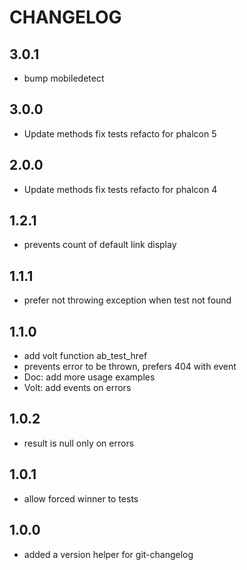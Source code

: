 # CHANGELOG

## 3.0.1
- bump mobiledetect

## 3.0.0
- Update methods fix tests refacto for phalcon 5

## 2.0.0
- Update methods fix tests refacto for phalcon 4

## 1.2.1
- prevents count of default link display

## 1.1.1
- prefer not throwing exception when test not found

## 1.1.0
- add volt function ab_test_href
- prevents error to be thrown, prefers 404 with event
- Doc: add more usage examples
- Volt: add events on errors

## 1.0.2
- result is null only on errors

## 1.0.1
- allow forced winner to tests

## 1.0.0
- added a version helper for git-changelog
